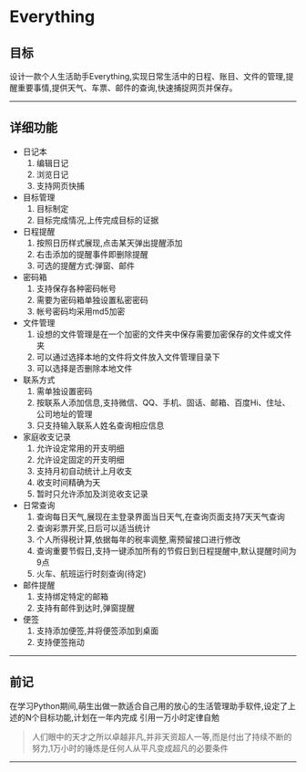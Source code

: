 # Everything
## 目标
  设计一款个人生活助手Everything,实现日常生活中的日程、账目、文件的管理,提醒重要事情,提供天气、车票、邮件的查询,快速捕捉网页并保存。
  ******
## 详细功能
* 日记本
  1. 编辑日记
  2. 浏览日记
  3. 支持网页快捕
* 目标管理
  1. 目标制定
  2. 目标完成情况,上传完成目标的证据
* 日程提醒
  1. 按照日历样式展现,点击某天弹出提醒添加
  2. 右击添加的提醒事件即删除提醒
  3. 可选的提醒方式:弹窗、邮件
* 密码箱
  1. 支持保存各种密码帐号
  2. 需要为密码箱单独设置私密密码
  3. 帐号密码均采用md5加密
* 文件管理
  1. 设想的文件管理是在一个加密的文件夹中保存需要加密保存的文件或文件夹
  2. 可以通过选择本地的文件将文件放入文件管理目录下
  3. 可以选择是否删除本地文件
* 联系方式
  1. 需单独设置密码
  2. 按联系人添加信息,支持微信、QQ、手机、固话、邮箱、百度Hi、住址、公司地址的管理
  3. 只支持输入联系人姓名查询相应信息
* 家庭收支记录
  1. 允许设定常用的开支明细
  2. 允许设定固定的开支明细
  3. 支持月初自动统计上月收支
  4. 收支时间精确为天
  5. 暂时只允许添加及浏览收支记录
* 日常查询
  1. 查询每日天气,展现在主登录界面当日天气,在查询页面支持7天天气查询
  2. 查询彩票开奖,日后可以适当统计
  3. 个人所得税计算,依据每年的税率调整,需预留接口进行修改
  4. 查询重要节假日,支持一键添加所有的节假日到日程提醒中,默认提醒时间为9点
  5. 火车、航班运行时刻查询(待定)
* 邮件提醒
  1. 支持绑定特定的邮箱
  2. 支持有邮件到达时,弹窗提醒
* 便签
  1. 支持添加便签,并将便签添加到桌面
  2. 支持便签拖动

**********
## 前记
  在学习Python期间,萌生出做一款适合自己用的放心的生活管理助手软件,设定了上述的N个目标功能,计划在一年内完成
  引用一万小时定律自勉
> 人们眼中的天才之所以卓越非凡,并非天资超人一等,而是付出了持续不断的努力,1万小时的锤炼是任何人从平凡变成超凡的必要条件

***********